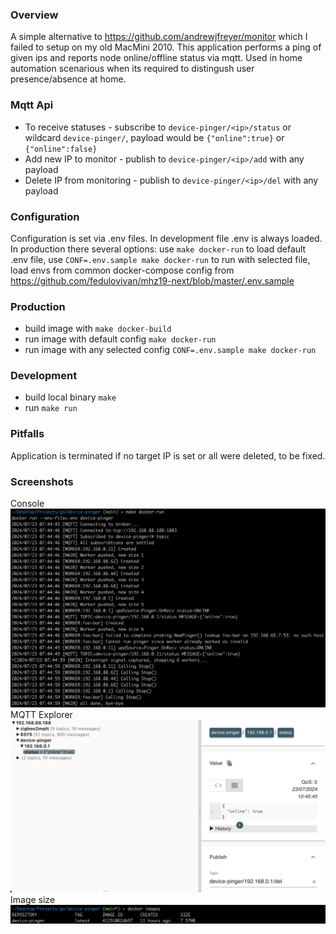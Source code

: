 ### Overview

A simple alternative to https://github.com/andrewjfreyer/monitor which I failed to setup on my old MacMini 2010. This application performs a ping of given ips and reports node online/offline status via mqtt. Used in home automation scenarious when its required to distingush user presence/absence at home.

### Mqtt Api

- To receive statuses - subscribe to `device-pinger/<ip>/status` or wildcard `device-pinger/`, payload would be `{"online":true}` or `{"online":false}`
- Add new IP to monitor - publish to `device-pinger/<ip>/add` with any payload
- Delete IP from monitoring - publish to `device-pinger/<ip>/del` with any payload

### Configuration

Configuration is set via .env files. In development file .env is always loaded. In production there several options: use `make docker-run` to load default .env file, use `CONF=.env.sample make docker-run` to run with selected file, load envs from common docker-compose config from https://github.com/fedulovivan/mhz19-next/blob/master/.env.sample

### Production

- build image with `make docker-build`
- run image with default config `make docker-run`
- run image with any selected config `CONF=.env.sample make docker-run`

### Development

- build local binary `make`
- run `make run`

### Pitfalls

Application is terminated if no target IP is set or all were deleted, to be fixed.


### Screenshots

Console
![console.png](assets/02-console.png)
MQTT Explorer
![mqtt-explorer.png](assets/01-mqtt-explorer.png) 
Image size
![image-size.png](assets/03-image-size.png)
